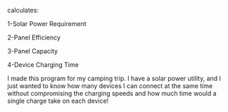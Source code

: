 calculates: 

1-Solar Power Requirement

2-Panel Efficiency

3-Panel Capacity

4-Device Charging Time

I made this program for my camping trip. I have a solar power utility, and I just wanted to know how many devices I can connect at the same time without compromising the charging speeds and how much time would a single charge take on each device!


